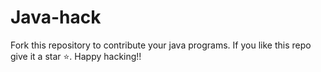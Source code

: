 # Java-hack
Fork this repository to contribute your java programs. If you like this repo give it a star ⭐️. Happy hacking!!
